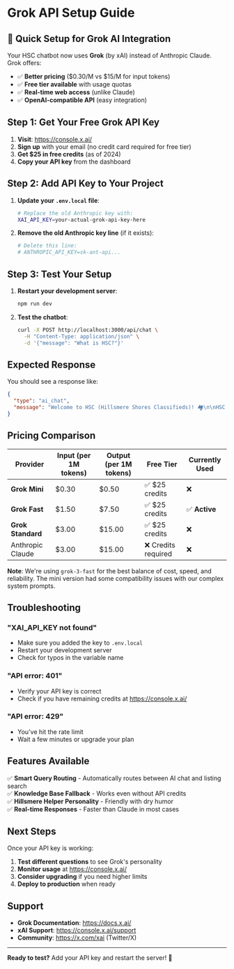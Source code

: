 # Grok API Setup Guide

## 🚀 Quick Setup for Grok AI Integration

Your HSC chatbot now uses **Grok** (by xAI) instead of Anthropic Claude. Grok offers:
- ✅ **Better pricing** ($0.30/M vs $15/M for input tokens)
- ✅ **Free tier available** with usage quotas
- ✅ **Real-time web access** (unlike Claude)
- ✅ **OpenAI-compatible API** (easy integration)

## Step 1: Get Your Free Grok API Key

1. **Visit**: https://console.x.ai/
2. **Sign up** with your email (no credit card required for free tier)
3. **Get $25 in free credits** (as of 2024)
4. **Copy your API key** from the dashboard

## Step 2: Add API Key to Your Project

1. **Update your `.env.local` file**:
   ```bash
   # Replace the old Anthropic key with:
   XAI_API_KEY=your-actual-grok-api-key-here
   ```

2. **Remove the old Anthropic key line** (if it exists):
   ```bash
   # Delete this line:
   # ANTHROPIC_API_KEY=sk-ant-api...
   ```

## Step 3: Test Your Setup

1. **Restart your development server**:
   ```bash
   npm run dev
   ```

2. **Test the chatbot**:
   ```bash
   curl -X POST http://localhost:3000/api/chat \
     -H "Content-Type: application/json" \
     -d '{"message": "What is HSC?"}'
   ```

## Expected Response

You should see a response like:
```json
{
  "type": "ai_chat",
  "message": "Welcome to HSC (Hillsmere Shores Classifieds)! 🏘️\n\nHSC is your neighborhood's online classifieds board..."
}
```

## Pricing Comparison

| Provider | Input (per 1M tokens) | Output (per 1M tokens) | Free Tier | Currently Used |
|----------|----------------------|------------------------|-----------|----------------|
| **Grok Mini** | $0.30 | $0.50 | ✅ $25 credits | ❌ |
| **Grok Fast** | $1.50 | $7.50 | ✅ $25 credits | ✅ **Active** |
| **Grok Standard** | $3.00 | $15.00 | ✅ $25 credits | ❌ |
| Anthropic Claude | $3.00 | $15.00 | ❌ Credits required | ❌ |

**Note**: We're using `grok-3-fast` for the best balance of cost, speed, and reliability. The mini version had some compatibility issues with our complex system prompts.

## Troubleshooting

### "XAI_API_KEY not found"
- Make sure you added the key to `.env.local`
- Restart your development server
- Check for typos in the variable name

### "API error: 401"
- Verify your API key is correct
- Check if you have remaining credits at https://console.x.ai/

### "API error: 429"
- You've hit the rate limit
- Wait a few minutes or upgrade your plan

## Features Available

✅ **Smart Query Routing** - Automatically routes between AI chat and listing search  
✅ **Knowledge Base Fallback** - Works even without API credits  
✅ **Hillsmere Helper Personality** - Friendly with dry humor  
✅ **Real-time Responses** - Faster than Claude in most cases  

## Next Steps

Once your API key is working:
1. **Test different questions** to see Grok's personality
2. **Monitor usage** at https://console.x.ai/
3. **Consider upgrading** if you need higher limits
4. **Deploy to production** when ready

## Support

- **Grok Documentation**: https://docs.x.ai/
- **xAI Support**: https://console.x.ai/support
- **Community**: https://x.com/xai (Twitter/X)

---

**Ready to test?** Add your API key and restart the server! 🎉 